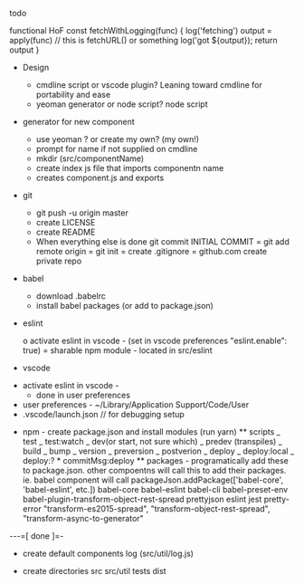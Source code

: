todo

functional HoF
const fetchWithLogging(func) {
log('fetching')
output = apply(func) // this is fetchURL() or something
log('got ${output});
return output
}

* Design

  * cmdline script or vscode plugin? Leaning toward cmdline for portability and ease
  * yeoman generator or node script? node script

- generator for new component

  * use yeoman ? or create my own? (my own!)
  * prompt for name if not supplied on cmdline
  * mkdir (src/componentName)
  * create index js file that imports componentn name
  * creates component.js and exports

- git

  * git push -u origin master
  * create LICENSE
  * create README
  * When everything else is done git commit INITIAL COMMIT
    = git add remote origin
    = git init
    = create .gitignore
    = github.com create private repo

- babel

  * download .babelrc
  * install babel packages (or add to package.json)

- eslint

  o activate eslint in vscode - (set in vscode preferences "eslint.enable": true)
  = sharable npm module - located in src/eslint

- vscode

* activate eslint in vscode -
  * done in user preferences
* user preferences - ~/Library/Application Support/Code/User
* .vscode/launch.json // for debugging setup

- npm - create package.json and install modules (run yarn)
  ** scripts
  _ test
  _ test:watch
  _ dev(or start, not sure which)
  _ predev (transpiles)
  _ build
  _ bump
  _ version
  _ preversion
  _ postverion
  _ deploy
  _ deploy:local
  _ deploy:? \* commitMsg:deploy
  ** packages - programatically add these to package.json. other compoentns will call this to add their packages. ie. babel component will call packageJson.addPackage(['babel-core', 'babel-eslint', etc.])
  babel-core
  babel-eslint
  babel-cli
  babel-preset-env
  babel-plugin-transform-object-rest-spread
  prettyjson
  eslint
  jest
  pretty-error
  "transform-es2015-spread",
  "transform-object-rest-spread",
  "transform-async-to-generator"

---=[ done ]=-

* create default components
  log (src/util/log.js)

- create directories
  src
  src/util
  tests
  dist
